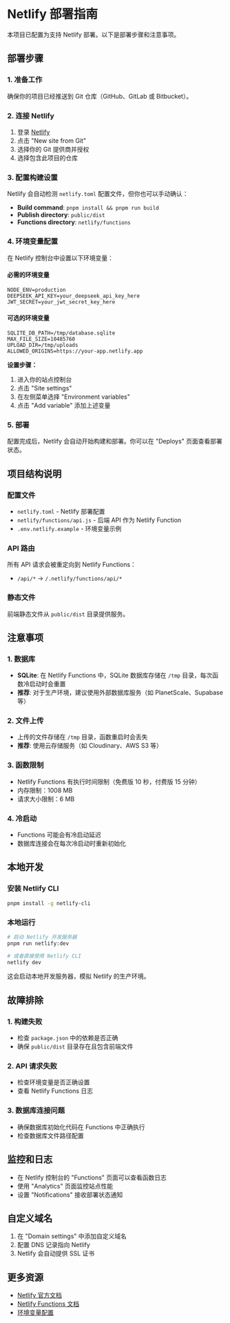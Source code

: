 # Netlify 部署指南

本项目已配置为支持 Netlify 部署。以下是部署步骤和注意事项。

## 部署步骤

### 1. 准备工作

确保你的项目已经推送到 Git 仓库（GitHub、GitLab 或 Bitbucket）。

### 2. 连接 Netlify

1. 登录 [Netlify](https://netlify.com)
2. 点击 "New site from Git"
3. 选择你的 Git 提供商并授权
4. 选择包含此项目的仓库

### 3. 配置构建设置

Netlify 会自动检测 `netlify.toml` 配置文件，但你也可以手动确认：

- **Build command**: `pnpm install && pnpm run build`
- **Publish directory**: `public/dist`
- **Functions directory**: `netlify/functions`

### 4. 环境变量配置

在 Netlify 控制台中设置以下环境变量：

#### 必需的环境变量

```
NODE_ENV=production
DEEPSEEK_API_KEY=your_deepseek_api_key_here
JWT_SECRET=your_jwt_secret_key_here
```

#### 可选的环境变量

```
SQLITE_DB_PATH=/tmp/database.sqlite
MAX_FILE_SIZE=10485760
UPLOAD_DIR=/tmp/uploads
ALLOWED_ORIGINS=https://your-app.netlify.app
```

**设置步骤：**
1. 进入你的站点控制台
2. 点击 "Site settings"
3. 在左侧菜单选择 "Environment variables"
4. 点击 "Add variable" 添加上述变量

### 5. 部署

配置完成后，Netlify 会自动开始构建和部署。你可以在 "Deploys" 页面查看部署状态。

## 项目结构说明

### 配置文件

- `netlify.toml` - Netlify 部署配置
- `netlify/functions/api.js` - 后端 API 作为 Netlify Function
- `.env.netlify.example` - 环境变量示例

### API 路由

所有 API 请求会被重定向到 Netlify Functions：
- `/api/*` → `/.netlify/functions/api/*`

### 静态文件

前端静态文件从 `public/dist` 目录提供服务。

## 注意事项

### 1. 数据库

- **SQLite**: 在 Netlify Functions 中，SQLite 数据库存储在 `/tmp` 目录，每次函数冷启动时会重置
- **推荐**: 对于生产环境，建议使用外部数据库服务（如 PlanetScale、Supabase 等）

### 2. 文件上传

- 上传的文件存储在 `/tmp` 目录，函数重启时会丢失
- **推荐**: 使用云存储服务（如 Cloudinary、AWS S3 等）

### 3. 函数限制

- Netlify Functions 有执行时间限制（免费版 10 秒，付费版 15 分钟）
- 内存限制：1008 MB
- 请求大小限制：6 MB

### 4. 冷启动

- Functions 可能会有冷启动延迟
- 数据库连接会在每次冷启动时重新初始化

## 本地开发

### 安装 Netlify CLI

```bash
pnpm install -g netlify-cli
```

### 本地运行

```bash
# 启动 Netlify 开发服务器
pnpm run netlify:dev

# 或者直接使用 Netlify CLI
netlify dev
```

这会启动本地开发服务器，模拟 Netlify 的生产环境。

## 故障排除

### 1. 构建失败

- 检查 `package.json` 中的依赖是否正确
- 确保 `public/dist` 目录存在且包含前端文件

### 2. API 请求失败

- 检查环境变量是否正确设置
- 查看 Netlify Functions 日志

### 3. 数据库连接问题

- 确保数据库初始化代码在 Functions 中正确执行
- 检查数据库文件路径配置

## 监控和日志

- 在 Netlify 控制台的 "Functions" 页面可以查看函数日志
- 使用 "Analytics" 页面监控站点性能
- 设置 "Notifications" 接收部署状态通知

## 自定义域名

1. 在 "Domain settings" 中添加自定义域名
2. 配置 DNS 记录指向 Netlify
3. Netlify 会自动提供 SSL 证书

## 更多资源

- [Netlify 官方文档](https://docs.netlify.com/)
- [Netlify Functions 文档](https://docs.netlify.com/functions/overview/)
- [环境变量配置](https://docs.netlify.com/environment-variables/overview/)